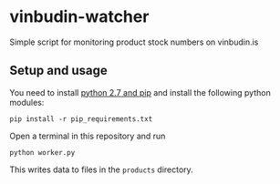 # vinbudin-watcher

Simple script for monitoring product stock numbers on vinbudin.is

## Setup and usage

You need to install [python 2.7 and pip](http://docs.python-guide.org/en/latest/starting/install/win/) and install the following python modules:

	pip install -r pip_requirements.txt

Open a terminal in this repository and run

	python worker.py

This writes data to files in the `products` directory.
